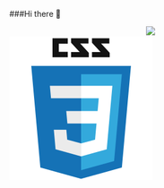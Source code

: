 

###Hi there 👋
<div id="header" align="center">
  <img src="https://media.giphy.com/media/AbDb2PniluFwY/giphy.gif" />
</div>
 <img src="https://github.com/devicons/devicon/blob/master/icons/css3/css3-original-wordmark.svg"/>
<!--
**amsnvc/amsnvc** is a ✨ _special_ ✨ repository because its `README.md` (this file) appears on your GitHub profile.

Here are some ideas to get you started:

- 🔭 I’m currently working on ...
- 🌱 I’m currently learning ...
- 👯 I’m looking to collaborate on ...
- 🤔 I’m looking for help with ...
- 💬 Ask me about ...
- 📫 How to reach me: ...
- 😄 Pronouns: ...
- ⚡ Fun fact: ...
-->
